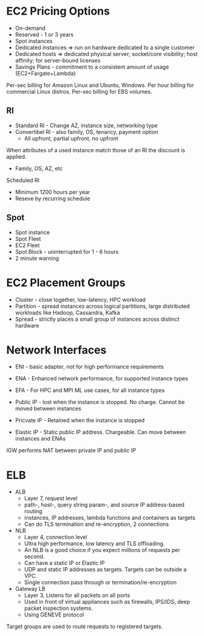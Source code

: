 # EC2 Pricing Options
* On-demand
* Reserved - 1 or 3 years
* Spot instances
* Dedicated instances => run on hardware dedicated to a single customer
* Dedicated hosts => dedicated physical server; socket/core visibility; host affinity; for server-bound licenses
* Savings Plans - commitment to a consistent amount of usage (EC2+Fargate+Lambda)

Per-sec billing for Amazon Linux and Ubuntu, Windows. Per hour billing for commercial Linux distros. Per-sec billing for EBS volumes.

## RI
* Standard RI - Change AZ, instance size, networking type
* Convertibel RI - also family, OS, tenancy, payment option
  * All upfront, partial upfront, no upfront 

When attributes of a used instance match those of an RI the discount is applied.
* Family, OS, AZ, etc

Scheduled RI
* Minimum 1200 hours per year
* Reseve by recurring schedule

## Spot
* Spot instance
* Spot Fleet
* EC2 Fleet
* Spot Block - uninterrupted for 1 - 6 hours
* 2 minute warning

# EC2 Placement Groups
* Cluster - close together, low-latency, HPC workload
* Partition - spread instances across logical partitions, large distributed workloads like Hadoop, Cassandra, Kafka
* Spread - strictly places a small group of instances across distinct hardware

# Network Interfaces
* ENI - basic adapter, not for high performance requirements
* ENA - Enhanced network performance, for supported instance types
* EFA - For HPC and MPI ML use cases, for all instance types

* Public IP - lost when the instance is stopped. No charge. Cannot be moved between instances
* Pricvate IP - Retained when the instance is stopped
* Elastic IP - Static public IP address. Chargeable. Can move between instances and ENAs

IGW performs NAT between private IP and public IP

# ELB
* ALB
  * Layer 7, request level
  * path-, host-, query string param-, and source IP address-based routing
  * instances, IP addresses, lambda functions and containers as targets
  * Can do TLS termination and re-encryption, 2 connections
* NLB
  * Layer 4, connection level
  * Ultra high performance, low latency and TLS offloading. 
  * An NLB is a good choice if you expect millions of requests per second.
  * Can have a static IP or Elastic IP
  * UDP and static IP addresses as targets. Targets can be outside a VPC.
  * Single connection pass through or termination/re-encryption
* Gateway LB
  * Layer 3, Listens for all packets on all ports
  * Used in front of virtual appliances such as firewalls, IPS/IDS, deep packet inspection systems. 
  * Using GENEVE protocol

Target groups are used to route requests to registered targets.

  
